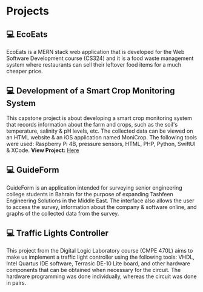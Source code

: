<!-- 
id: projects
style: "display: none;"
-->

# Projects

## 💻 EcoEats
EcoEats is a MERN stack web application that is developed for the Web Software Development course (CS324) and it is a food waste management system where restaurants can sell their leftover food items for a much cheaper price.



## 💻 Development of a Smart Crop Monitoring System
This capstone project is about developing a smart crop monitoring system that records information about the farm and crops, such as the soil's temperature, salinity & pH levels, etc. The collected data can be viewed on an HTML website & an iOS application named MoniCrop.
The following tools were used: Raspberry Pi 4B, pressure sensors, HTML, PHP, Python, SwiftUI & XCode.
**View Project:** [Here](https://aubh.figshare.com/articles/thesis/Development_of_a_Smart_Crop_Monitoring_System/24314056/2)



## 💻 GuideForm
GuideForm is an application intended for surveying senior engineering college students in Bahrain for the purpose of expanding Tashfeen Engineering Solutions in the Middle East.
The interface also allows the user to access the survey, information about the company & software online, and graphs of the collected data from the survey.



## 💻 Traffic Lights Controller
This project from the Digital Logic Laboratory course (CMPE 470L) aims to make us implement a traffic light controller using the following tools: VHDL, Intel Quartus IDE software, Terrasic DE-10 Lite board, and other hardware components that can be obtained when necessary for the circuit. The hardware programming was done individually, whereas the circuit was done in pairs.
